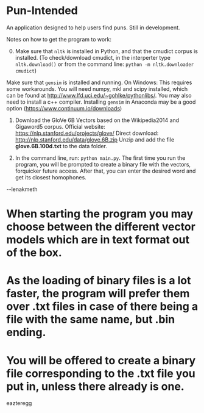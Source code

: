 # Pun-Intended
An application designed to help users find puns. Still in development.

Notes on how to get the program to work:

0. Make sure that `nltk` is installed in Python, and that the cmudict corpus is installed. 
(To check/download cmudict, in the interperter type `nltk.download()` or from the command line: `python -m nltk.downloader cmudict`)

  Make sure that `gensim` is installed and running. 
On Windows: This requires some workarounds. You will need numpy, mkl and scipy installed, which can be found at http://www.lfd.uci.edu/~gohlke/pythonlibs/. You may also need to install a c++ compiler.
Installing `gensim` in Anaconda may be a good option (https://www.continuum.io/downloads)

1. Download the GloVe 6B Vectors based on the Wikipedia2014 and Gigaword5 corpus. 
Official website: https://nlp.stanford.edu/projects/glove/
Direct download: http://nlp.stanford.edu/data/glove.6B.zip
Unzip and add the file **glove.6B.100d.txt** to the data folder.

2. In the command line, run: `python main.py`. The first time you run the program, you will be prompted to create a binary file with the vectors, forquicker future access. After that, you can enter the desired word and get its closest homophones.

--lenakmeth

# When starting the program you may choose between the different vector models which are in text format out of the box.
# As the loading of binary files is a lot faster, the program will prefer them over .txt files in case of there being a file with the same name, but .bin ending.
# You will be offered to create a binary file corresponding to the .txt file you put in, unless there already is one.


eazteregg
